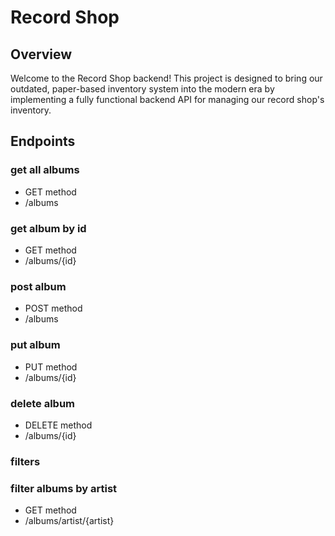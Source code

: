 # Record Shop
## Overview
Welcome to the Record Shop backend! This project is designed to bring our outdated, paper-based inventory system into the modern era by implementing a fully functional backend API for managing our record shop's inventory.

## Endpoints
### get all albums 
- GET method
- /albums
### get album by id
- GET method
- /albums/{id}
### post album
- POST method
- /albums
### put album
- PUT method
- /albums/{id}
### delete album
- DELETE method
- /albums/{id}

### filters
### filter albums by artist
- GET method
- /albums/artist/{artist}
